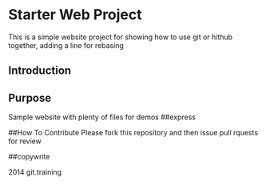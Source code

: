 # Starter Web Project
This is a simple website project for showing how to use git or hithub together, adding a line for rebasing
## Introduction

## Purpose
Sample website with plenty of files for demos
##express

##How To Contribute
Please fork this repository and then issue pull rquests for review

##copywrite 

2014 git.training